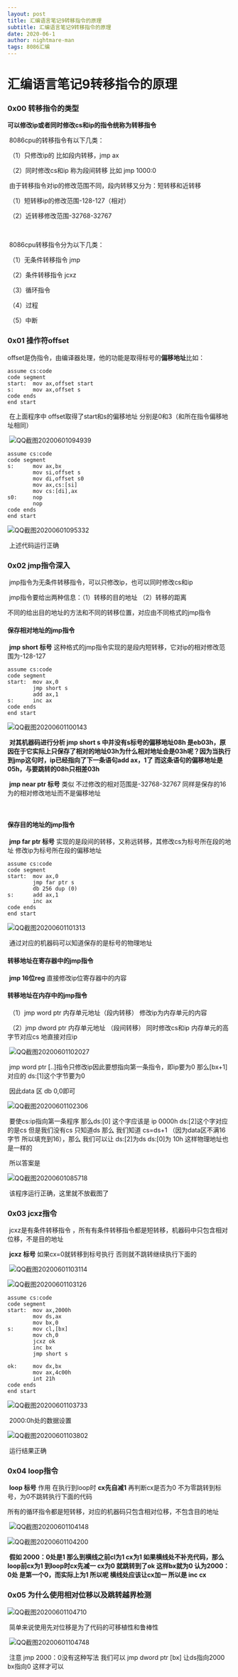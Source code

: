```yaml
---
layout: post
title: 汇编语言笔记9转移指令的原理
subtitle: 汇编语言笔记9转移指令的原理
date: 2020-06-1
author: nightmare-man
tags: 8086汇编
---
```


# 汇编语言笔记9转移指令的原理

### 0x00 转移指令的类型

​		**可以修改ip或者同时修改cs和ip的指令统称为转移指令**

​		8086cpu的转移指令有以下几类：

​		（1）只修改ip的 比如段内转移，jmp ax

​		（2）同时修改cs和ip 称为段间转移 比如 jmp 1000:0

​		由于转移指令对ip的修改范围不同，段内转移又分为：短转移和近转移

​		（1）短转移ip的修改范围-128-127（相对）

​		（2）近转移修改范围-32768-32767

​	

​		8086cpu转移指令分为以下几类：

​		（1）无条件转移指令 jmp

​		（2）条件转移指令 jcxz

​		（3）循环指令

​		（4）过程

​		（5）中断



### 0x01 操作符offset

​		offset是伪指令，由编译器处理，他的功能是取得标号的**偏移地址**比如：

```assembly
assume cs:code
code segment
start:	mov ax,offset start
s:		mov ax,offset s
code ends
end start
```

​		在上面程序中 offset取得了start和s的偏移地址 分别是0和3（和所在指令偏移地址相同）

​		![QQ截图20200601094939](/assets/img/QQ截图20200601094939.png)

```assembly
assume cs:code
code segment
s:		mov ax,bx
		mov si,offset s
		mov di,offset s0
		mov ax,cs:[si]
		mov cs:[di],ax
s0:		nop
		nop
code ends
end start
```

![QQ截图20200601095332](/assets/img/QQ截图20200601095332.png)

​		上述代码运行正确



### 0x02 jmp指令深入

​		jmp指令为无条件转移指令，可以只修改ip，也可以同时修改cs和ip

​		jmp指令要给出两种信息：（1）转移的目的地址 （2）转移的距离

​		不同的给出目的地址的方法和不同的转移位置，对应由不同格式的jmp指令

#### 		保存相对地址的jmp指令

​		**jmp short 标号**  这种格式的jmp指令实现的是段内短转移，它对ip的相对修改范围为-128-127

```assembly
assume cs:code
code segment
start:	mov ax,0
		jmp short s
		add ax,1
s:		inc ax
code ends
end start
```

![QQ截图20200601100143](/assets/img/QQ截图20200601100143.png)

​		**对其机器码进行分析 jmp short s 中并没有s标号的偏移地址08h 是eb03h，原因在于它实际上只保存了相对的地址03h为什么相对地址会是03h呢？因为当执行到jmp这句时，ip已经指向了下一条语句add ax，1了 而这条语句的偏移地址是05h，与要跳转的08h只相差03h**

​		**jmp near ptr 标号**  类似 不过修改的相对范围是-32768-32767 同样是保存的16为的相对修改地址而不是偏移地址

​		

#### 		保存目的地址的jmp指令

​		**jmp far ptr 标号**  实现的是段间的转移，又称远转移，其修改cs为标号所在段的地址 修改ip为标号所在段的偏移地址

```assembly
assume cs:code
code segment
start:	mov ax,0
		jmp far ptr s
		db 256 dup (0)
s:		add ax,1
		inc ax
code ends
end start
```

![QQ截图20200601101313](/assets/img/QQ截图20200601101313.png)

​		通过对应的机器码可以知道保存的是标号的物理地址

#### 		转移地址在寄存器中的jmp指令

​		**jmp 16位reg**  直接修改ip位寄存器中的内容

#### 		转移地址在内存中的jmp指令

​		（1）jmp word ptr 内存单元地址（段内转移） 修改ip为内存单元的内容

​		（2）jmp dword ptr 内存单元地址 （段间转移） 同时修改cs和ip  内存单元的高字节对应cs 地直接对应ip

​		![QQ截图20200601102027](/assets/img/QQ截图20200601102027.png)

​		jmp word ptr [..]指令只修改ip因此要想指向第一条指令，即ip要为0 那么[bx+1]对应的 ds:[1]这个字节要为0

​		因此data 区 db 0,0即可

![QQ截图20200601102306](/assets/img/QQ截图20200601102306.png)

​		要使cs:ip指向第一条程序 那么ds:[0] 这个字应该是 ip 0000h ds:[2]这个字对应的是cs 但是我们没有cs 只知道ds 那么 我们知道 cs=ds+1 （因为data区不满16字节 所以填充到16），那么 我们可以让 ds:[2]为ds ds:[0]为 10h 这样物理地址也是一样的

​		所以答案是

![QQ截图20200601085718](/assets/img/QQ截图20200601085718.png)

​		该程序运行正确，这里就不放截图了

### 0x03 jcxz指令

​		jcxz是有条件转移指令 ，所有有条件转移指令都是短转移，机器码中只包含相对位移，不是目的地址

​		**jcxz 标号**   如果cx=0就转移到标号执行 否则就不跳转继续执行下面的

​	![QQ截图20200601103114](/assets/img/QQ截图20200601103114.png)

![QQ截图20200601103126](/assets/img/QQ截图20200601103126.png)

```assembly
assume cs:code
code segment
start:	mov ax,2000h
		mov ds,ax
		mov bx,0
s:		mov cl,[bx]
		mov	ch,0
		jcxz ok
		inc bx
		jmp short s

ok:		mov dx,bx
		mov ax,4c00h
		int 21h
code ends
end start
```

![QQ截图20200601103733](/assets/img/QQ截图20200601103733.png)

​		2000:0h处的数据设置

![QQ截图20200601103802](/assets/img/QQ截图20200601103802.png)

​		运行结果正确



### 0x04 loop指令

​		**loop 标号**  作用 在执行到loop时 **cx先自减1**  再判断cx是否为0 不为零跳转到标号，为0不跳转执行下面的代码

​		所有的循环指令都是短转移，对应的机器码只包含相对位移，不包含目的地址

​		![QQ截图20200601104148](/assets/img/QQ截图20200601104148.png)

![QQ截图20200601104200](/assets/img/QQ截图20200601104200.png)

​		**假如 2000：0处是1 那么到横线之前cl为1 cx为1 如果横线处不补充代码，那么loop前cx为1 到loop时cx先减一 cx为0 就跳转到了ok  这样bx就为0 认为2000：0处 是第一个0，而实际上为1 所以呢 横线处应该让cx加一 所以是 inc cx**



### 0x05 为什么使用相对位移以及跳转越界检测

![QQ截图20200601104710](/assets/img/QQ截图20200601104710.png)

​		简单来说使用先对位移是为了代码的可移植性和鲁棒性

​		![QQ截图20200601104748](/assets/img/QQ截图20200601104748.png)

​		注意 jmp 2000：0没有这种写法 我们可以 jmp dword ptr [bx]  让ds指向2000 bx指向0 这样才可以